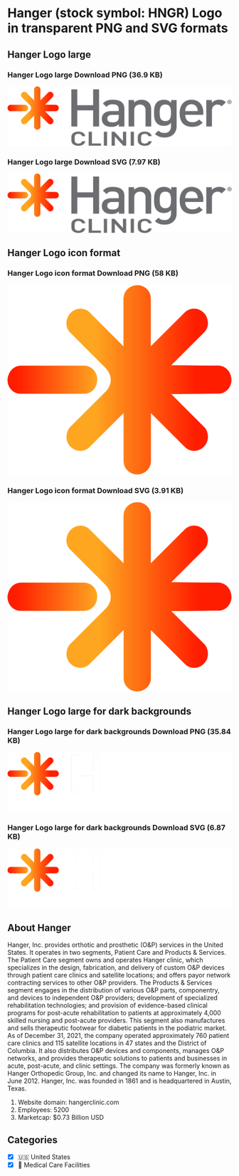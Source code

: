 # Hanger (stock symbol: HNGR) Logo in transparent PNG and SVG formats

## Hanger Logo large

### Hanger Logo large Download PNG (36.9 KB)

![Hanger Logo large Download PNG (36.9 KB)](/img/orig/HNGR_BIG-58f73cc3.png)

### Hanger Logo large Download SVG (7.97 KB)

![Hanger Logo large Download SVG (7.97 KB)](/img/orig/HNGR_BIG-83293964.svg)

## Hanger Logo icon format

### Hanger Logo icon format Download PNG (58 KB)

![Hanger Logo icon format Download PNG (58 KB)](/img/orig/HNGR-e3ce7be9.png)

### Hanger Logo icon format Download SVG (3.91 KB)

![Hanger Logo icon format Download SVG (3.91 KB)](/img/orig/HNGR-5a128703.svg)

## Hanger Logo large for dark backgrounds

### Hanger Logo large for dark backgrounds Download PNG (35.84 KB)

![Hanger Logo large for dark backgrounds Download PNG (35.84 KB)](/img/orig/HNGR_BIG.D-2ba97ac5.png)

### Hanger Logo large for dark backgrounds Download SVG (6.87 KB)

![Hanger Logo large for dark backgrounds Download SVG (6.87 KB)](/img/orig/HNGR_BIG.D-2f44fb05.svg)

## About Hanger

Hanger, Inc. provides orthotic and prosthetic (O&P) services in the United States. It operates in two segments, Patient Care and Products & Services. The Patient Care segment owns and operates Hanger clinic, which specializes in the design, fabrication, and delivery of custom O&P devices through patient care clinics and satellite locations; and offers payor network contracting services to other O&P providers. The Products & Services segment engages in the distribution of various O&P parts, componentry, and devices to independent O&P providers; development of specialized rehabilitation technologies; and provision of evidence-based clinical programs for post-acute rehabilitation to patients at approximately 4,000 skilled nursing and post-acute providers. This segment also manufactures and sells therapeutic footwear for diabetic patients in the podiatric market. As of December 31, 2021, the company operated approximately 760 patient care clinics and 115 satellite locations in 47 states and the District of Columbia. It also distributes O&P devices and components, manages O&P networks, and provides therapeutic solutions to patients and businesses in acute, post-acute, and clinic settings. The company was formerly known as Hanger Orthopedic Group, Inc. and changed its name to Hanger, Inc. in June 2012. Hanger, Inc. was founded in 1861 and is headquartered in Austin, Texas.

1. Website domain: hangerclinic.com
2. Employees: 5200
3. Marketcap: $0.73 Billion USD


## Categories
- [x] 🇺🇸 United States
- [x] 🏥 Medical Care Facilities

